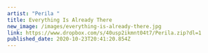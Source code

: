 ```yaml
---
artist: "Perila "
title: Everything Is Already There
new_image: /images/everything-is-already-there.jpg
link: https://www.dropbox.com/s/40usp2ikmnt04t7/Perila.zip?dl=1
published_date: 2020-10-23T20:41:20.854Z
---
```

